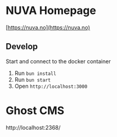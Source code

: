 # NUVA Homepage

[https://nuva.no](https://nuva.no)

## Develop

Start and connect to the docker container

1. Run `bun install`
2. Run `bun start`
3. Open `http://localhost:3000`

# Ghost CMS

http://localhost:2368/
